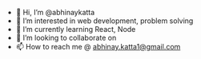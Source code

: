 - 👋 Hi, I’m @abhinaykatta
- 👀 I’m interested in web development, problem solving
- 🌱 I’m currently learning React, Node
- 💞️ I’m looking to collaborate on 
- 📫 How to reach me @ abhinay.katta1@gmail.com

<!---
abhinaykatta/abhinaykatta is a ✨ special ✨ repository because its `README.md` (this file) appears on your GitHub profile.
You can click the Preview link to take a look at your changes.
--->

